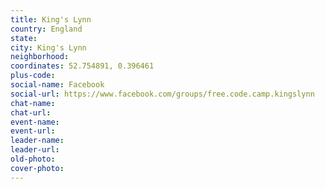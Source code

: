 ```yaml
---
title: King's Lynn
country: England
state: 
city: King's Lynn
neighborhood: 
coordinates: 52.754891, 0.396461
plus-code:
social-name: Facebook
social-url: https://www.facebook.com/groups/free.code.camp.kingslynn
chat-name:
chat-url:
event-name:
event-url:
leader-name:
leader-url:
old-photo: 
cover-photo:
---
```

